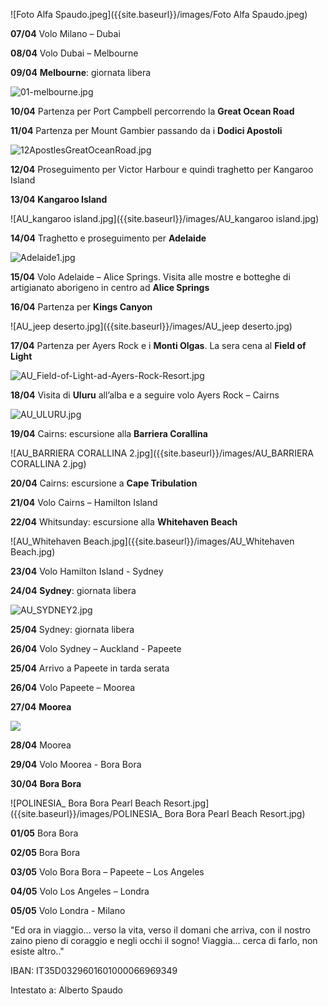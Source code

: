 ![Foto Alfa Spaudo.jpeg]({{site.baseurl}}/images/Foto Alfa Spaudo.jpeg)

**07/04**		Volo Milano – Dubai

**08/04**		Volo Dubai – Melbourne

**09/04**		**Melbourne**: giornata libera

![01-melbourne.jpg]({{site.baseurl}}/images/01-melbourne.jpg)
		
**10/04**		Partenza per Port Campbell percorrendo la **Great Ocean Road**

**11/04**		Partenza per Mount Gambier passando da i **Dodici Apostoli**

![12ApostlesGreatOceanRoad.jpg]({{site.baseurl}}/images/12ApostlesGreatOceanRoad.jpg)

**12/04**		Proseguimento per Victor Harbour e quindi traghetto per Kangaroo Island 

**13/04**		**Kangaroo Island**

![AU_kangaroo island.jpg]({{site.baseurl}}/images/AU_kangaroo island.jpg)
		
**14/04**		Traghetto e proseguimento per **Adelaide**

![Adelaide1.jpg]({{site.baseurl}}/images/Adelaide1.jpg)

**15/04**		Volo Adelaide – Alice Springs. Visita alle mostre e botteghe di artigianato aborigeno in centro ad **Alice Springs**
		
**16/04**		Partenza per **Kings Canyon**

![AU_jeep deserto.jpg]({{site.baseurl}}/images/AU_jeep deserto.jpg)


**17/04**		Partenza per Ayers Rock e i **Monti Olgas**.
				La sera cena al **Field of Light**
                
![AU_Field-of-Light-ad-Ayers-Rock-Resort.jpg]({{site.baseurl}}/images/AU_Field-of-Light-ad-Ayers-Rock-Resort.jpg)


**18/04**		Visita di **Uluru** all’alba e a seguire volo Ayers Rock – Cairns

![AU_ULURU.jpg]({{site.baseurl}}/images/AU_ULURU.jpg)

                
**19/04**		Cairns: escursione alla **Barriera Corallina**

![AU_BARRIERA CORALLINA 2.jpg]({{site.baseurl}}/images/AU_BARRIERA CORALLINA 2.jpg)

**20/04**		Cairns: escursione a **Cape Tribulation**

**21/04**		Volo Cairns – Hamilton Island

**22/04**		Whitsunday: escursione alla **Whitehaven Beach**

![AU_Whitehaven Beach.jpg]({{site.baseurl}}/images/AU_Whitehaven Beach.jpg)

**23/04**		Volo Hamilton Island - Sydney

**24/04**		**Sydney**: giornata libera

![AU_SYDNEY2.jpg]({{site.baseurl}}/images/AU_SYDNEY2.jpg)

**25/04**		Sydney: giornata libera
		
**26/04**		Volo Sydney –  Auckland - Papeete

**25/04**		Arrivo a Papeete in tarda serata

**26/04**		Volo Papeete – Moorea

**27/04**		**Moorea**

![]({{site.baseurl}}/images/POLINESIA_%20Sofitel%20MooreaIa%20Ora%20Beach%20Resort.jpg)
		
**28/04**		Moorea
		
**29/04**		Volo Moorea  - Bora Bora

**30/04**		**Bora Bora**

![POLINESIA_ Bora Bora Pearl Beach Resort.jpg]({{site.baseurl}}/images/POLINESIA_ Bora Bora Pearl Beach Resort.jpg)
			
**01/05**		Bora Bora
			
**02/05**		Bora Bora
		
**03/05**		Volo Bora Bora – Papeete – Los Angeles 

**04/05**		Volo Los Angeles – Londra

**05/05**		Volo Londra  - Milano


"Ed ora in viaggio... verso la vita, verso il domani che arriva, con il nostro zaino pieno di coraggio e negli occhi il sogno! Viaggia... cerca di farlo, non esiste altro.."

IBAN: IT35D0329601601000066969349

Intestato a: Alberto Spaudo
